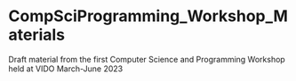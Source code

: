 # CompSciProgramming_Workshop_Materials
Draft material from the first Computer Science and Programming Workshop held at VIDO March-June 2023  
